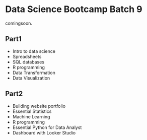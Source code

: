# Data Science Bootcamp Batch 9
comingsoon.

## Part1
- Intro to data science
- Spreadsheets
- SQL databases
- R programming
- Data Transformation
- Data Visualization

## Part2
- Building website portfolio
- Essential Statistics
- Machine Learning
- R programming
- Essential Python for Data Analyst
- Dashboard with Looker Studio
  
